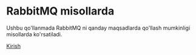 # RabbitMQ misollarda

Ushbu qo'llanmada RabbitMQ ni qanday maqsadlarda qo'llash mumkinligi misollarda ko'rsatiladi.

[Kirish](chapter1.md)
